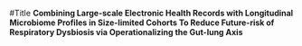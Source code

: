 #Title
**Combining Large-scale  Electronic Health Records  with  Longitudinal Microbiome Profiles in Size-limited Cohorts To Reduce Future-risk of Respiratory Dysbiosis via Operationalizing the  Gut-lung Axis**

